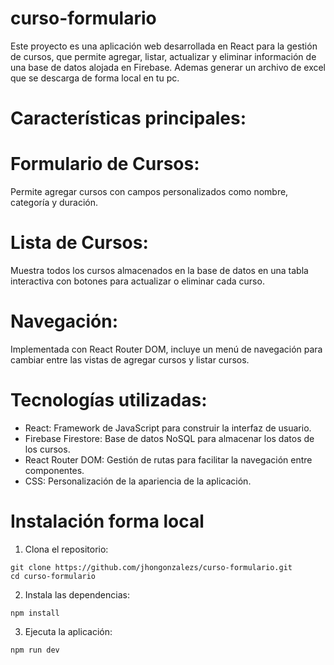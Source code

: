 # curso-formulario
Este proyecto es una aplicación web desarrollada en React para la gestión de cursos, que permite agregar, listar, actualizar y eliminar información de una base de datos alojada en Firebase. Ademas generar un archivo de excel que se descarga de forma local  en tu pc.

# Características principales:
# Formulario de Cursos: 
Permite agregar cursos con campos personalizados como nombre, categoría y duración.
# Lista de Cursos: 
Muestra todos los cursos almacenados en la base de datos en una tabla interactiva con botones para actualizar o eliminar cada curso.
# Navegación: 
Implementada con React Router DOM, incluye un menú de navegación para cambiar entre las vistas de agregar cursos y listar cursos.

# Tecnologías utilizadas:
- React: Framework de JavaScript para construir la interfaz de usuario.
- Firebase Firestore: Base de datos NoSQL para almacenar los datos de los cursos.
- React Router DOM: Gestión de rutas para facilitar la navegación entre componentes.
- CSS: Personalización de la apariencia de la aplicación.

# Instalación forma local

1. Clona el repositorio:

```
git clone https://github.com/jhongonzalezs/curso-formulario.git
cd curso-formulario
```

2. Instala las dependencias:

```
npm install
```

3. Ejecuta la aplicación:

```
npm run dev
```
